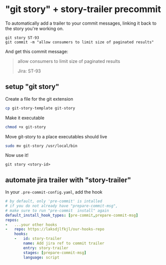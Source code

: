 # "git story" + story-trailer precommit

To automatically add a trailer to your commit messages, linking it back to the story you're working on.

```
git story ST-93
git commit -m "allow consumers to limit size of paginated results"
```

And get this commit message:

> allow consumers to limit size of paginated results
>
> Jira: ST-93

## setup "git story"

Create a file for the git extension

```zsh
cp git-story-template git-story
```

Make it executable

```zsh
chmod +x git-story
```

Move git-story to a place executables should live

```zsh
sudo mv git-story /usr/local/bin
```

Now use it!
```
git story <story-id>
```

## automate jira trailer with "story-trailer"

In your `.pre-commit-config.yaml`, add the hook

```yaml
# by default, only 'pre-commit' is intalled
# if you do not already have "prepare-commit-msg",
# make sure to run "pre-commit  install" again
default_install_hook_types: [pre-commit,prepare-commit-msg]
repos:
-   ...your other hooks
-   repo: https://laksdjlfkjl/our-hooks-repo
    hooks:
    -   id: story-trailer
        name: Add jira ref to commit trailer
        entry: story-trailer
        stages: [prepare-commit-msg]
        language: script
```
